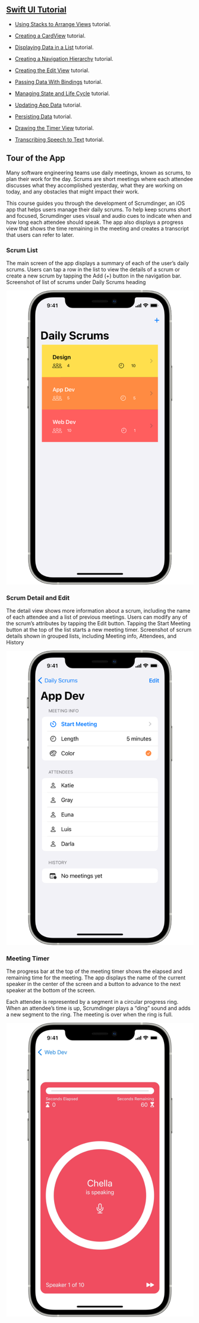 ## [Swift UI Tutorial](https://developer.apple.com/tutorials/app-dev-training/getting-started)

- [Using Stacks to Arrange Views](https://developer.apple.com/tutorials/app-dev-training/using-stacks-to-arrange-views) tutorial.

- [Creating a CardView](https://developer.apple.com/tutorials/app-dev-training/creating-a-cardview) tutorial.

- [Displaying Data in a List](https://developer.apple.com/tutorials/app-dev-training/displaying-data-in-a-list) tutorial.

- [Creating a Navigation Hierarchy](https://developer.apple.com/tutorials/app-dev-training/creating-a-navigation-hierarchy) tutorial.

- [Creating the Edit View](https://developer.apple.com/tutorials/app-dev-training/creating-the-edit-view) tutorial.

- [Passing Data With Bindings](https://developer.apple.com/tutorials/app-dev-training/passing-data-with-bindings) tutorial.

- [Managing State and Life Cycle](https://developer.apple.com/tutorials/app-dev-training/managing-state-and-life-cycle) tutorial.

- [Updating App Data](https://developer.apple.com/tutorials/app-dev-training/updating-app-data) tutorial.

- [Persisting Data](https://developer.apple.com/tutorials/app-dev-training/persisting-data) tutorial.

- [Drawing the Timer View](https://developer.apple.com/tutorials/app-dev-training/drawing-the-timer-view) tutorial.

- [Transcribing Speech to Text](https://developer.apple.com/tutorials/app-dev-training/transcribing-speech-to-text) tutorial.

## Tour of the App

Many software engineering teams use daily meetings, known as scrums, to plan their work for the day. Scrums are short meetings where each attendee discusses what they accomplished yesterday, what they are working on today, and any obstacles that might impact their work.

This course guides you through the development of Scrumdinger, an iOS app that helps users manage their daily scrums. To help keep scrums short and focused, Scrumdinger uses visual and audio cues to indicate when and how long each attendee should speak. The app also displays a progress view that shows the time remaining in the meeting and creates a transcript that users can refer to later.

### Scrum List

The main screen of the app displays a summary of each of the user’s daily scrums. Users can tap a row in the list to view the details of a scrum or create a new scrum by tapping the Add (+) button in the navigation bar.
Screenshot of list of scrums under Daily Scrums heading

![Scrum List](/Images//ScrumList.png?raw=true "Scrum List")

### Scrum Detail and Edit

The detail view shows more information about a scrum, including the name of each attendee and a list of previous meetings. Users can modify any of the scrum’s attributes by tapping the Edit button. Tapping the Start Meeting button at the top of the list starts a new meeting timer.
Screenshot of scrum details shown in grouped lists, including Meeting info, Attendees, and History

![Scrum Detail and Edit](/Images/ScrumDetailandEdit.png?raw=true "Scrum Detail and Edit")

### Meeting Timer

The progress bar at the top of the meeting timer shows the elapsed and remaining time for the meeting. The app displays the name of the current speaker in the center of the screen and a button to advance to the next speaker at the bottom of the screen.

Each attendee is represented by a segment in a circular progress ring. When an attendee’s time is up, Scrumdinger plays a “ding” sound and adds a new segment to the ring. The meeting is over when the ring is full.

![Meeting Timer](/Images/MeetingTimer.png?raw=true "Meeting Timer")

